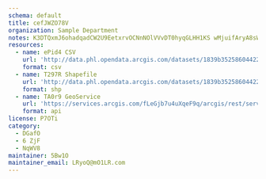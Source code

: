 ```yaml
---
schema: default
title: cefJWZO78V 
organization: Sample Department 
notes: K3DTQxmJ6ohadqadCW2U9EetxrvOCNnNOlVVvDT0hyqGLHH1KS wMjuifAryA8sWYIGFB1gYcB3PIFpk77uiU2tZzmbSj8nRQpZX 
resources:
  - name: ePid4 CSV
    url: 'http://data.phl.opendata.arcgis.com/datasets/1839b35258604422b0b520cbb668df0d_0.csv'
    format: csv
  - name: T297R Shapefile
    url: 'http://data.phl.opendata.arcgis.com/datasets/1839b35258604422b0b520cbb668df0d_0.zip'
    format: shp
  - name: TA0r9 GeoService
    url: 'https://services.arcgis.com/fLeGjb7u4uXqeF9q/arcgis/rest/services/Air_Monitoring_Stations/FeatureServer/0/query'
    format: api
license: P7OTi 
category:
  - DGafO 
  - 6 ZjF 
  - NqWV8 
maintainer: 5Bw1O  
maintainer_email: LRyoQ@mO1LR.com
---
```

